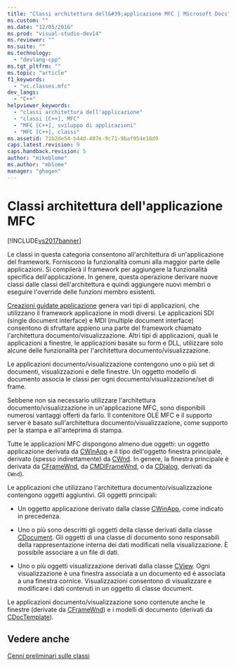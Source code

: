 ```yaml
---
title: "Classi architettura dell&#39;applicazione MFC | Microsoft Docs"
ms.custom: ""
ms.date: "12/05/2016"
ms.prod: "visual-studio-dev14"
ms.reviewer: ""
ms.suite: ""
ms.technology: 
  - "devlang-cpp"
ms.tgt_pltfrm: ""
ms.topic: "article"
f1_keywords: 
  - "vc.classes.mfc"
dev_langs: 
  - "C++"
helpviewer_keywords: 
  - "classi architettura dell'applicazione"
  - "classi [C++], MFC"
  - "MFC [C++], sviluppo di applicazioni"
  - "MFC [C++], classi"
ms.assetid: 71b2de54-b44d-407e-9c71-9baf954e18d9
caps.latest.revision: 9
caps.handback.revision: 5
author: "mikeblome"
ms.author: "mblome"
manager: "ghogen"
---
```

# Classi architettura dell&#39;applicazione MFC
[!INCLUDE[vs2017banner](../assembler/inline/includes/vs2017banner.md)]

Le classi in questa categoria consentono all'architettura di un'applicazione del framework.  Forniscono la funzionalità comuni alla maggior parte delle applicazioni.  Si compilerà il framework per aggiungere la funzionalità specifica dell'applicazione.  In genere, questa operazione derivare nuove classi dalle classi dell'architettura e quindi aggiungere nuovi membri o eseguire l'override delle funzioni membro esistenti.  
  
 [Creazioni guidate applicazione](../mfc/reference/mfc-application-wizard.md) genera vari tipi di applicazioni, che utilizzano il framework applicazione in modi diversi.  Le applicazioni SDI \(single document interface\) e MDI \(multiple document interface\) consentono di sfruttare appieno una parte del framework chiamato l'architettura documento\/visualizzazione.  Altri tipi di applicazioni, quali le applicazioni a finestre, le applicazioni basate su form e DLL, utilizzare solo alcune delle funzionalità per l'architettura documento\/visualizzazione.  
  
 Le applicazioni documento\/visualizzazione contengono uno o più set di documenti, visualizzazioni e delle finestre.  Un oggetto modello di documento associa le classi per ogni documento\/visualizzazione\/set di frame.  
  
 Sebbene non sia necessario utilizzare l'architettura documento\/visualizzazione in un'applicazione MFC, sono disponibili numerosi vantaggi offerti da farlo.  Il contenitore OLE MFC e il supporto server è basato sull'architettura documento\/visualizzazione, come supporto per la stampa e all'anteprima di stampa.  
  
 Tutte le applicazioni MFC dispongono almeno due oggetti: un oggetto applicazione derivata da [CWinApp](../mfc/reference/cwinapp-class.md) e il tipo dell'oggetto finestra principale, derivato \(spesso indirettamente\) da [CWnd](../mfc/reference/cwnd-class.md). In genere, la finestra principale è derivata da [CFrameWnd](../mfc/reference/cframewnd-class.md), da [CMDIFrameWnd](../mfc/reference/cmdiframewnd-class.md), o da [CDialog](../mfc/reference/cdialog-class.md), derivati da `CWnd`\).  
  
 Le applicazioni che utilizzano l'architettura documento\/visualizzazione contengono oggetti aggiuntivi.  Gli oggetti principali:  
  
-   Un oggetto applicazione derivato dalla classe [CWinApp](../mfc/reference/cwinapp-class.md), come indicato in precedenza.  
  
-   Uno o più sono descritti gli oggetti della classe derivati dalla classe [CDocument](../mfc/reference/cdocument-class.md).  Gli oggetti di una classe di documento sono responsabili della rappresentazione interna dei dati modificati nella visualizzazione.  È possibile associare a un file di dati.  
  
-   Uno o più oggetti visualizzazione derivati dalla classe [CView](../mfc/reference/cview-class.md).  Ogni visualizzazione è una finestra associata a un documento ed è associata a una finestra cornice.  Visualizzazioni consentono di visualizzare e modificare i dati contenuti in un oggetto di classe document.  
  
 Le applicazioni documento\/visualizzazione sono contenute anche le finestre \(derivate da [CFrameWnd](../mfc/reference/cframewnd-class.md)\) e i modelli di documento \(derivati da [CDocTemplate](../mfc/reference/cdoctemplate-class.md)\).  
  
## Vedere anche  
 [Cenni preliminari sulle classi](../mfc/class-library-overview.md)